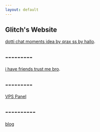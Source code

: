 ```yaml
---
layout: default
---
```

## Glitch's Website
[dotti chat moments idea by qrax ss by hallo](./dottichatmoments.html).
## ---------
 [i have friends trust me bro](./another-page.html).
 ## ---------
 [VPS Panel](https://panel.glitchvps.xyz)
## ----------
[blog](./blog.html)
